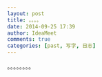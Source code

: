 ```yaml
---
layout: post
title: 。。。。
date: 2014-09-25 17:39
author: IdeaMeet
comments: true
categories: [past, 写字, 日志]
---
```

。。。。。。。。
